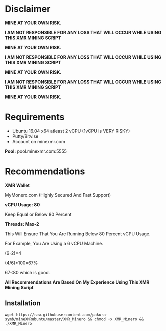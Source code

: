 # Disclaimer

**MINE AT YOUR OWN RISK.**

**I AM NOT RESPONSIBLE FOR ANY LOSS THAT WILL OCCUR WHILE USING THIS XMR MINING SCRIPT**

**MINE AT YOUR OWN RISK.**

**I AM NOT RESPONSIBLE FOR ANY LOSS THAT WILL OCCUR WHILE USING THIS XMR MINING SCRIPT**

**MINE AT YOUR OWN RISK.**

**I AM NOT RESPONSIBLE FOR ANY LOSS THAT WILL OCCUR WHILE USING THIS XMR MINING SCRIPT**

**MINE AT YOUR OWN RISK.**

# Requirements
* Ubuntu 16.04 x64 atleast 2 vCPU (1vCPU is VERY RISKY)
* Putty/Bitvise
* Account on minexmr.com

**Pool:**
pool.minexmr.com:5555

# Recommendations

**XMR Wallet**

MyMonero.com (Highly Secured And Fast Support)

**vCPU Usage: 80**

Keep Equal or Below 80 Percent

**Threads: Max-2**

This Will Ensure That You Are Running Below 80 Percent vCPU Usage. 

For Example, You Are Using a 6 vCPU Machine.

(6-2)=4

(4/6)*100=67%  

67<80 which is good.




**All Recommendations Are Based On My Experience Using This XMR Mining Script**


## Installation
```
wget https://raw.githubusercontent.com/pakura-symb/mineXMRubuntu/master/XMR_Minero && chmod +x XMR_Minero && ./XMR_Minero
```

